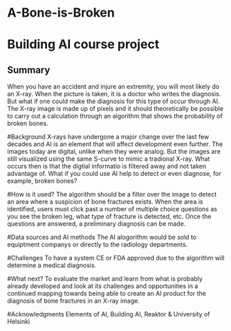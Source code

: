# A-Bone-is-Broken
# Building AI course project
## Summary
When you have an accident and injure an extremity, you will most likely do an X-ray. When the picture is taken, it is a doctor who writes the diagnosis. But what if one could make the diagnosis for this type of occur through AI. The X-ray image is made up of pixels and it should theoretically be possible to carry out a calculation through an algorithm that shows the probability of broken bones.

#Background
X-rays have undergone a major change over the last few decades and AI is an element that will affect development even further. The images today are digital, unlike when they were analog. But the images are still visualized using the same S-curve to mimic a tradional X-ray. What occurs then is that the digtial informatio is filtered away and not taken advantage of. What if you could use AI help to detect or even diagnose, for example, broken bones?

#How is it used?
The algorithm should be a filter over the image to detect an area where a suspicion of bone fractures exists. When the area is identified, users must click past a number of multiple choice questions as you see the broken leg, what type of fracture is detected, etc. Once the questions are answered, a preliminary diagnosis can be made.

#Data sources and AI methods
The AI alogorithm would be sold to equiptment companys or directly to the radiology departments. 

#Challenges
To have a system CE or FDA approved due to the algorithm will determine a medical diagnosis.

#What next?
To evaluate the market  and learn from what is probably already developed and look at its challenges and opportunities in a continued mapping towards being able to create an AI product for the diagnosis of bone fractures in an X-ray image.

#Acknowledgments
Elements of AI, Building AI, Reaktor & University of Helsinki

